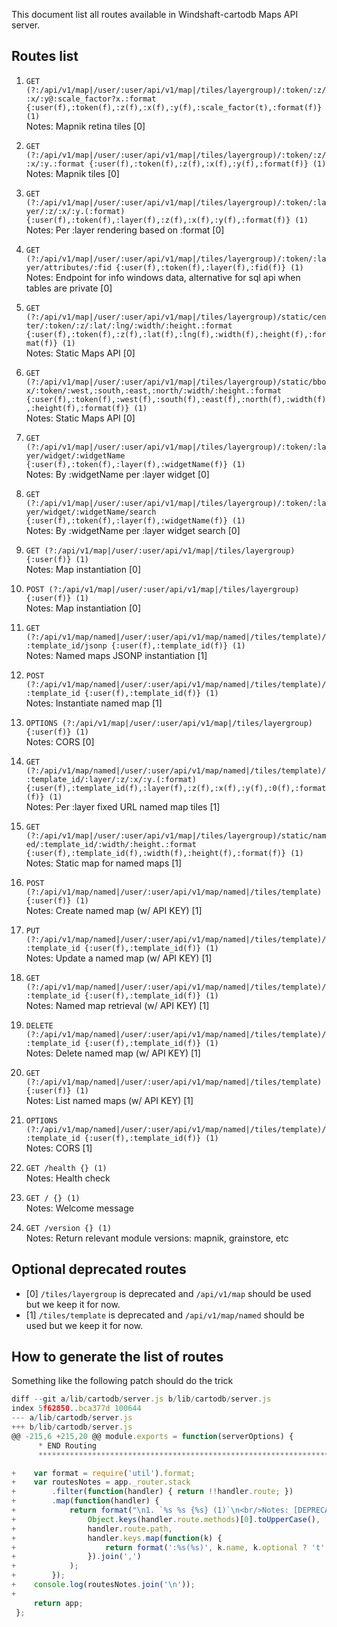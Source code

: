 This document list all routes available in Windshaft-cartodb Maps API server.

## Routes list

1. `GET (?:/api/v1/map|/user/:user/api/v1/map|/tiles/layergroup)/:token/:z/:x/:y@:scale_factor?x.:format {:user(f),:token(f),:z(f),:x(f),:y(f),:scale_factor(t),:format(f)} (1)`
<br/>Notes: Mapnik retina tiles [0]

1. `GET (?:/api/v1/map|/user/:user/api/v1/map|/tiles/layergroup)/:token/:z/:x/:y.:format {:user(f),:token(f),:z(f),:x(f),:y(f),:format(f)} (1)`
<br/>Notes: Mapnik tiles [0]

1. `GET (?:/api/v1/map|/user/:user/api/v1/map|/tiles/layergroup)/:token/:layer/:z/:x/:y.(:format) {:user(f),:token(f),:layer(f),:z(f),:x(f),:y(f),:format(f)} (1)`
<br/>Notes: Per :layer rendering based on :format [0]

1. `GET (?:/api/v1/map|/user/:user/api/v1/map|/tiles/layergroup)/:token/:layer/attributes/:fid {:user(f),:token(f),:layer(f),:fid(f)} (1)`
<br/>Notes: Endpoint for info windows data, alternative for sql api when tables are private [0]

1. `GET (?:/api/v1/map|/user/:user/api/v1/map|/tiles/layergroup)/static/center/:token/:z/:lat/:lng/:width/:height.:format {:user(f),:token(f),:z(f),:lat(f),:lng(f),:width(f),:height(f),:format(f)} (1)`
<br/>Notes: Static Maps API [0]

1. `GET (?:/api/v1/map|/user/:user/api/v1/map|/tiles/layergroup)/static/bbox/:token/:west,:south,:east,:north/:width/:height.:format {:user(f),:token(f),:west(f),:south(f),:east(f),:north(f),:width(f),:height(f),:format(f)} (1)`
<br/>Notes: Static Maps API [0]

1. `GET (?:/api/v1/map|/user/:user/api/v1/map|/tiles/layergroup)/:token/:layer/widget/:widgetName {:user(f),:token(f),:layer(f),:widgetName(f)} (1)`
<br/>Notes: By :widgetName per :layer widget [0]

1. `GET (?:/api/v1/map|/user/:user/api/v1/map|/tiles/layergroup)/:token/:layer/widget/:widgetName/search {:user(f),:token(f),:layer(f),:widgetName(f)} (1)`
<br/>Notes: By :widgetName per :layer widget search [0]

1. `GET (?:/api/v1/map|/user/:user/api/v1/map|/tiles/layergroup) {:user(f)} (1)`
<br/>Notes: Map instantiation [0]

1. `POST (?:/api/v1/map|/user/:user/api/v1/map|/tiles/layergroup) {:user(f)} (1)`
<br/>Notes: Map instantiation [0]

1. `GET (?:/api/v1/map/named|/user/:user/api/v1/map/named|/tiles/template)/:template_id/jsonp {:user(f),:template_id(f)} (1)`
<br/>Notes: Named maps JSONP instantiation [1]

1. `POST (?:/api/v1/map/named|/user/:user/api/v1/map/named|/tiles/template)/:template_id {:user(f),:template_id(f)} (1)`
<br/>Notes: Instantiate named map [1]

1. `OPTIONS (?:/api/v1/map|/user/:user/api/v1/map|/tiles/layergroup) {:user(f)} (1)`
<br/>Notes: CORS [0]

1. `GET (?:/api/v1/map/named|/user/:user/api/v1/map/named|/tiles/template)/:template_id/:layer/:z/:x/:y.(:format) {:user(f),:template_id(f),:layer(f),:z(f),:x(f),:y(f),:0(f),:format(f)} (1)`
<br/>Notes: Per :layer fixed URL named map tiles [1]

1. `GET (?:/api/v1/map|/user/:user/api/v1/map|/tiles/layergroup)/static/named/:template_id/:width/:height.:format {:user(f),:template_id(f),:width(f),:height(f),:format(f)} (1)`
<br/>Notes: Static map for named maps [1]

1. `POST (?:/api/v1/map/named|/user/:user/api/v1/map/named|/tiles/template) {:user(f)} (1)`
<br/>Notes: Create named map (w/ API KEY) [1]

1. `PUT (?:/api/v1/map/named|/user/:user/api/v1/map/named|/tiles/template)/:template_id {:user(f),:template_id(f)} (1)`
<br/>Notes: Update a named map (w/ API KEY) [1]

1. `GET (?:/api/v1/map/named|/user/:user/api/v1/map/named|/tiles/template)/:template_id {:user(f),:template_id(f)} (1)`
<br/>Notes: Named map retrieval (w/ API KEY) [1]

1. `DELETE (?:/api/v1/map/named|/user/:user/api/v1/map/named|/tiles/template)/:template_id {:user(f),:template_id(f)} (1)`
<br/>Notes: Delete named map (w/ API KEY) [1]

1. `GET (?:/api/v1/map/named|/user/:user/api/v1/map/named|/tiles/template) {:user(f)} (1)`
<br/>Notes: List named maps (w/ API KEY) [1]

1. `OPTIONS (?:/api/v1/map/named|/user/:user/api/v1/map/named|/tiles/template)/:template_id {:user(f),:template_id(f)} (1)`
<br/>Notes: CORS [1]

1. `GET /health {} (1)`
<br/>Notes: Health check

1. `GET / {} (1)`
<br/>Notes: Welcome message

1. `GET /version {} (1)`
<br/>Notes: Return relevant module versions: mapnik, grainstore, etc


## Optional deprecated routes

- [0] `/tiles/layergroup` is deprecated and `/api/v1/map` should be used but we keep it for now.
- [1] `/tiles/template` is deprecated and `/api/v1/map/named` should be used but we keep it for now.

## How to generate the list of routes

Something like the following patch should do the trick

```javascript
diff --git a/lib/cartodb/server.js b/lib/cartodb/server.js
index 5f62850..bca377d 100644
--- a/lib/cartodb/server.js
+++ b/lib/cartodb/server.js
@@ -215,6 +215,20 @@ module.exports = function(serverOptions) {
      * END Routing
      ******************************************************************************************************************/

+    var format = require('util').format;
+    var routesNotes = app._router.stack
+        .filter(function(handler) { return !!handler.route; })
+        .map(function(handler) {
+            return format("\n1. `%s %s {%s} (1)`\n<br/>Notes: [DEPRECATED]? ",
+                Object.keys(handler.route.methods)[0].toUpperCase(),
+                handler.route.path,
+                handler.keys.map(function(k) {
+                    return format(':%s(%s)', k.name, k.optional ? 't' : 'f');
+                }).join(',')
+            );
+        });
+    console.log(routesNotes.join('\n'));
+
     return app;
 };


```
